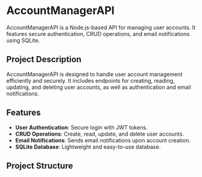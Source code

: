 # AccountManagerAPI

AccountManagerAPI is a Node.js-based API for managing user accounts. It features secure authentication, CRUD operations, and email notifications using SQLite.

## Project Description

AccountManagerAPI is designed to handle user account management efficiently and securely. It includes endpoints for creating, reading, updating, and deleting user accounts, as well as authentication and email notifications.

## Features

- **User Authentication**: Secure login with JWT tokens.
- **CRUD Operations**: Create, read, update, and delete user accounts.
- **Email Notifications**: Sends email notifications upon account creation.
- **SQLite Database**: Lightweight and easy-to-use database.

## Project Structure






